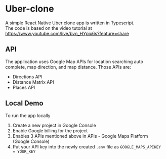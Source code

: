 # Uber-clone

A simple React Native Uber clone app is written in Typescript.  
The code is based on the video tutorial at https://www.youtube.com/live/bvn_HYpix6s?feature=share

## API
The application uses Google Map APIs for location searching auto complete, map direction, and map distance. Those APIs are:
- Directions API
- Distance Matrix API
- Places API

## Local Demo
To run the app locally
1. Create a new project in Google Console
2. Enable Google billing for the project
3. Enables 3 APIs mentioned above in APIs - Google Maps Platform (Google Console)
4. Put your API key into the newly created `.env` file as `GOOGLE_MAPS_APIKEY = YOUR_KEY`
